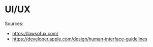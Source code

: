 # UI/UX

Sources:

- <https://lawsofux.com/>
- <https://developer.apple.com/design/human-interface-guidelines>
